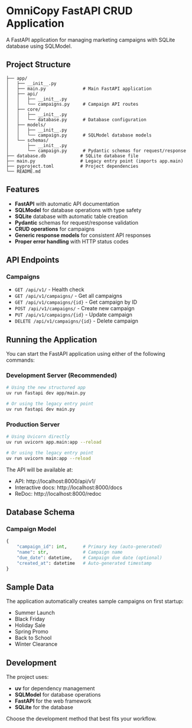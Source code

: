 # OmniCopy FastAPI CRUD Application

A FastAPI application for managing marketing campaigns with SQLite database using SQLModel.

## Project Structure

```
├── app/
│   ├── __init__.py
│   ├── main.py              # Main FastAPI application
│   ├── api/
│   │   ├── __init__.py
│   │   └── campaigns.py     # Campaign API routes
│   ├── core/
│   │   ├── __init__.py
│   │   └── database.py      # Database configuration
│   ├── models/
│   │   ├── __init__.py
│   │   └── campaign.py      # SQLModel database models
│   └── schemas/
│       ├── __init__.py
│       └── campaign.py      # Pydantic schemas for request/response
├── database.db             # SQLite database file
├── main.py                 # Legacy entry point (imports app.main)
├── pyproject.toml          # Project dependencies
└── README.md
```

## Features

- **FastAPI** with automatic API documentation
- **SQLModel** for database operations with type safety
- **SQLite** database with automatic table creation
- **Pydantic** schemas for request/response validation
- **CRUD operations** for campaigns
- **Generic response models** for consistent API responses
- **Proper error handling** with HTTP status codes

## API Endpoints

### Campaigns

- `GET /api/v1/` - Health check
- `GET /api/v1/campaigns/` - Get all campaigns
- `GET /api/v1/campaigns/{id}` - Get campaign by ID
- `POST /api/v1/campaigns/` - Create new campaign
- `PUT /api/v1/campaigns/{id}` - Update campaign
- `DELETE /api/v1/campaigns/{id}` - Delete campaign

## Running the Application

You can start the FastAPI application using either of the following commands:

### Development Server (Recommended)
```bash
# Using the new structured app
uv run fastapi dev app/main.py

# Or using the legacy entry point
uv run fastapi dev main.py
```

### Production Server
```bash
# Using Uvicorn directly
uv run uvicorn app.main:app --reload

# Or using the legacy entry point
uv run uvicorn main:app --reload
```

The API will be available at:
- API: http://localhost:8000/api/v1/
- Interactive docs: http://localhost:8000/docs
- ReDoc: http://localhost:8000/redoc

## Database Schema

### Campaign Model
```python
{
    "campaign_id": int,      # Primary key (auto-generated)
    "name": str,             # Campaign name
    "due_date": datetime,    # Campaign due date (optional)
    "created_at": datetime   # Auto-generated timestamp
}
```

## Sample Data

The application automatically creates sample campaigns on first startup:
- Summer Launch
- Black Friday
- Holiday Sale
- Spring Promo
- Back to School
- Winter Clearance

## Development

The project uses:
- **uv** for dependency management
- **SQLModel** for database operations
- **FastAPI** for the web framework
- **SQLite** for the database

Choose the development method that best fits your workflow.